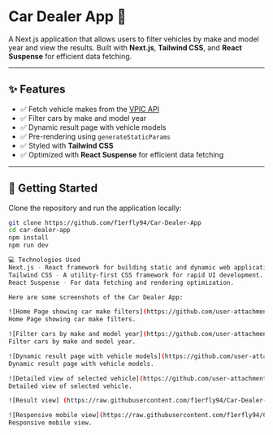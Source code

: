 # Car Dealer App 🚗

A Next.js application that allows users to filter vehicles by make and model year and view the results. Built with **Next.js**, **Tailwind CSS**, and **React Suspense** for efficient data fetching.

---

## ✨ Features

- ✅ Fetch vehicle makes from the [VPIC API](https://vpic.nhtsa.dot.gov/api/)
- ✅ Filter cars by make and model year
- ✅ Dynamic result page with vehicle models
- ✅ Pre-rendering using `generateStaticParams`
- ✅ Styled with **Tailwind CSS**
- ✅ Optimized with **React Suspense** for efficient data fetching

---

## 🚀 Getting Started

Clone the repository and run the application locally:

```bash
git clone https://github.com/f1erfly94/Car-Dealer-App
cd car-dealer-app
npm install
npm run dev

💻 Technologies Used
Next.js - React framework for building static and dynamic web applications.
Tailwind CSS - A utility-first CSS framework for rapid UI development.
React Suspense - For data fetching and rendering optimization.

Here are some screenshots of the Car Dealer App:

![Home Page showing car make filters](https://github.com/user-attachments/assets/72cce849-a829-4075-9374-7cedbc90bdc3)
Home Page showing car make filters.

![Filter cars by make and model year](https://github.com/user-attachments/assets/1d1b6d52-594a-4b34-8975-5f4eb0b2568b)
Filter cars by make and model year.

![Dynamic result page with vehicle models](https://github.com/user-attachments/assets/f268bb5c-575f-4406-add6-51c34448191f)
Dynamic result page with vehicle models.

![Detailed view of selected vehicle](https://github.com/user-attachments/assets/8f78e843-ca5a-4d0b-87f2-971ec8314950)
Detailed view of selected vehicle.

![Result view] (https://raw.githubusercontent.com/f1erfly94/Car-Dealer-App/refs/heads/master/Screenshot%202025-02-19%20162924.png)

![Responsive mobile view](https://raw.githubusercontent.com/f1erfly94/Car-Dealer-App/refs/heads/master/Screenshot%202025-02-19%20163555.png)
Responsive mobile view.

